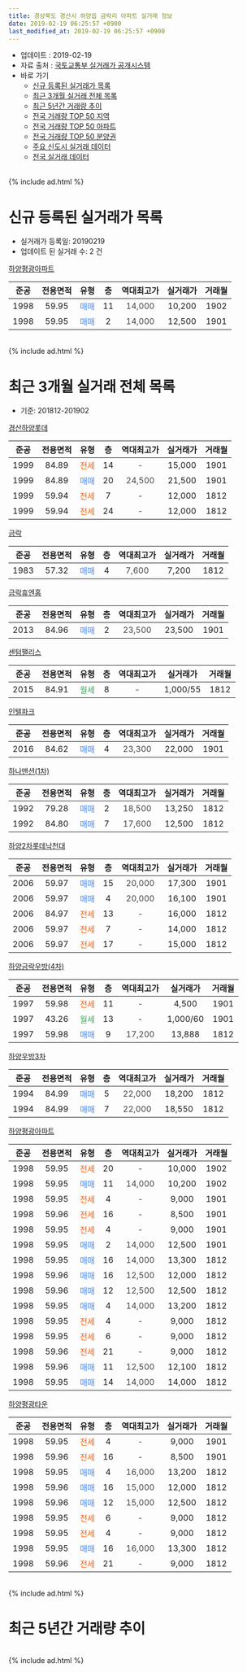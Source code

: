 ```yaml
---
title: 경상북도 경산시 하양읍 금락리 아파트 실거래 정보
date: 2019-02-19 06:25:57 +0900
last_modified_at: 2019-02-19 06:25:57 +0900
---
```


* 업데이트 : 2019-02-19
* 자료 출처 : [국토교통부 실거래가 공개시스템](http://rt.molit.go.kr)
* 바로 가기
    * [신규 등록된 실거래가 목록](#신규-등록된-실거래가-목록)
    * [최근 3개월 실거래 전체 목록](#최근-3개월-실거래-전체-목록)
    * [최근 5년간 거래량 추이](#최근-5년간-거래량-추이)
    * [전국 거래량 TOP 50 지역](https://inasie.github.io/apt-trade-info/최근-3개월-전국에서-가장-거래가-많이-발생한-지역)
    * [전국 거래량 TOP 50 아파트](https://inasie.github.io/apt-trade-info/최근-3개월-전국에서-가장-거래가-많이-발생한-아파트)
    * [전국 거래량 TOP 50 분양권](https://inasie.github.io/apt-trade-info/최근-3개월-전국에서-가장-거래가-많이-발생한-분양권)
    * [주요 신도시 실거래 데이터](https://inasie.github.io/apt-trade-info/주요-신도시)
    * [전국 실거래 데이터](https://inasie.github.io/apt-trade-info/전국)
<br>
{% include ad.html %}
<br>

# 신규 등록된 실거래가 목록
* 실거래가 등록일: 20190219
* 업데이트 된 실거래 수: 2 건


[하양평광아파트](https://search.naver.com/search.naver?query=%EA%B2%BD%EC%83%81%EB%B6%81%EB%8F%84+%EA%B2%BD%EC%82%B0%EC%8B%9C+%ED%95%98%EC%96%91%EC%9D%8D+%EA%B8%88%EB%9D%BD%EB%A6%AC+%ED%95%98%EC%96%91%ED%8F%89%EA%B4%91%EC%95%84%ED%8C%8C%ED%8A%B8)

|준공|전용면적|유형|층|역대최고가|실거래가|거래월|
|:---:|:---:|:---:|:---:|:---:|:---:|:---:|
|1998|59.95|<span style="color:#4285f3">매매</span>|11|<span style="color:#444444">14,000</span>|10,200|1902|
|1998|59.95|<span style="color:#4285f3">매매</span>|2|<span style="color:#444444">14,000</span>|12,500|1901|


<br>
{% include ad.html %}
<br>

# 최근 3개월 실거래 전체 목록
* 기준: 201812-201902


[경산하양롯데](https://search.naver.com/search.naver?query=%EA%B2%BD%EC%83%81%EB%B6%81%EB%8F%84+%EA%B2%BD%EC%82%B0%EC%8B%9C+%ED%95%98%EC%96%91%EC%9D%8D+%EA%B8%88%EB%9D%BD%EB%A6%AC+%EA%B2%BD%EC%82%B0%ED%95%98%EC%96%91%EB%A1%AF%EB%8D%B0)

|준공|전용면적|유형|층|역대최고가|실거래가|거래월|
|:---:|:---:|:---:|:---:|:---:|:---:|:---:|
|1999|84.89|<span style="color:#ff5a00">전세</span>|14|<span style="color:#444444">-</span>|15,000|1901|
|1999|84.89|<span style="color:#4285f3">매매</span>|20|<span style="color:#444444">24,500</span>|21,500|1901|
|1999|59.94|<span style="color:#ff5a00">전세</span>|7|<span style="color:#444444">-</span>|12,000|1812|
|1999|59.94|<span style="color:#ff5a00">전세</span>|24|<span style="color:#444444">-</span>|12,000|1812|

[금락](https://search.naver.com/search.naver?query=%EA%B2%BD%EC%83%81%EB%B6%81%EB%8F%84+%EA%B2%BD%EC%82%B0%EC%8B%9C+%ED%95%98%EC%96%91%EC%9D%8D+%EA%B8%88%EB%9D%BD%EB%A6%AC+%EA%B8%88%EB%9D%BD)

|준공|전용면적|유형|층|역대최고가|실거래가|거래월|
|:---:|:---:|:---:|:---:|:---:|:---:|:---:|
|1983|57.32|<span style="color:#4285f3">매매</span>|4|<span style="color:#444444">7,600</span>|7,200|1812|

[금락휴엔홈](https://search.naver.com/search.naver?query=%EA%B2%BD%EC%83%81%EB%B6%81%EB%8F%84+%EA%B2%BD%EC%82%B0%EC%8B%9C+%ED%95%98%EC%96%91%EC%9D%8D+%EA%B8%88%EB%9D%BD%EB%A6%AC+%EA%B8%88%EB%9D%BD%ED%9C%B4%EC%97%94%ED%99%88)

|준공|전용면적|유형|층|역대최고가|실거래가|거래월|
|:---:|:---:|:---:|:---:|:---:|:---:|:---:|
|2013|84.96|<span style="color:#4285f3">매매</span>|2|<span style="color:#444444">23,500</span>|23,500|1901|

[센텀팰리스](https://search.naver.com/search.naver?query=%EA%B2%BD%EC%83%81%EB%B6%81%EB%8F%84+%EA%B2%BD%EC%82%B0%EC%8B%9C+%ED%95%98%EC%96%91%EC%9D%8D+%EA%B8%88%EB%9D%BD%EB%A6%AC+%EC%84%BC%ED%85%80%ED%8C%B0%EB%A6%AC%EC%8A%A4)

|준공|전용면적|유형|층|역대최고가|실거래가|거래월|
|:---:|:---:|:---:|:---:|:---:|:---:|:---:|
|2015|84.91|<span style="color:#34a853">월세</span>|8|<span style="color:#444444">-</span>|1,000/55|1812|

[인텔파크](https://search.naver.com/search.naver?query=%EA%B2%BD%EC%83%81%EB%B6%81%EB%8F%84+%EA%B2%BD%EC%82%B0%EC%8B%9C+%ED%95%98%EC%96%91%EC%9D%8D+%EA%B8%88%EB%9D%BD%EB%A6%AC+%EC%9D%B8%ED%85%94%ED%8C%8C%ED%81%AC)

|준공|전용면적|유형|층|역대최고가|실거래가|거래월|
|:---:|:---:|:---:|:---:|:---:|:---:|:---:|
|2016|84.62|<span style="color:#4285f3">매매</span>|4|<span style="color:#444444">23,300</span>|22,000|1901|

[하나맨션(1차)](https://search.naver.com/search.naver?query=%EA%B2%BD%EC%83%81%EB%B6%81%EB%8F%84+%EA%B2%BD%EC%82%B0%EC%8B%9C+%ED%95%98%EC%96%91%EC%9D%8D+%EA%B8%88%EB%9D%BD%EB%A6%AC+%ED%95%98%EB%82%98%EB%A7%A8%EC%85%98%281%EC%B0%A8%29)

|준공|전용면적|유형|층|역대최고가|실거래가|거래월|
|:---:|:---:|:---:|:---:|:---:|:---:|:---:|
|1992|79.28|<span style="color:#4285f3">매매</span>|2|<span style="color:#444444">18,500</span>|13,250|1812|
|1992|84.80|<span style="color:#4285f3">매매</span>|7|<span style="color:#444444">17,600</span>|12,500|1812|

[하양2차롯데낙천대](https://search.naver.com/search.naver?query=%EA%B2%BD%EC%83%81%EB%B6%81%EB%8F%84+%EA%B2%BD%EC%82%B0%EC%8B%9C+%ED%95%98%EC%96%91%EC%9D%8D+%EA%B8%88%EB%9D%BD%EB%A6%AC+%ED%95%98%EC%96%912%EC%B0%A8%EB%A1%AF%EB%8D%B0%EB%82%99%EC%B2%9C%EB%8C%80)

|준공|전용면적|유형|층|역대최고가|실거래가|거래월|
|:---:|:---:|:---:|:---:|:---:|:---:|:---:|
|2006|59.97|<span style="color:#4285f3">매매</span>|15|<span style="color:#444444">20,000</span>|17,300|1901|
|2006|59.97|<span style="color:#4285f3">매매</span>|4|<span style="color:#444444">20,000</span>|16,100|1901|
|2006|84.97|<span style="color:#ff5a00">전세</span>|13|<span style="color:#444444">-</span>|16,000|1812|
|2006|59.97|<span style="color:#ff5a00">전세</span>|7|<span style="color:#444444">-</span>|14,000|1812|
|2006|59.97|<span style="color:#ff5a00">전세</span>|17|<span style="color:#444444">-</span>|15,000|1812|

[하양금락우방(4차)](https://search.naver.com/search.naver?query=%EA%B2%BD%EC%83%81%EB%B6%81%EB%8F%84+%EA%B2%BD%EC%82%B0%EC%8B%9C+%ED%95%98%EC%96%91%EC%9D%8D+%EA%B8%88%EB%9D%BD%EB%A6%AC+%ED%95%98%EC%96%91%EA%B8%88%EB%9D%BD%EC%9A%B0%EB%B0%A9%284%EC%B0%A8%29)

|준공|전용면적|유형|층|역대최고가|실거래가|거래월|
|:---:|:---:|:---:|:---:|:---:|:---:|:---:|
|1997|59.98|<span style="color:#ff5a00">전세</span>|11|<span style="color:#444444">-</span>|4,500|1901|
|1997|43.26|<span style="color:#34a853">월세</span>|13|<span style="color:#444444">-</span>|1,000/60|1901|
|1997|59.98|<span style="color:#4285f3">매매</span>|9|<span style="color:#444444">17,200</span>|13,888|1812|

[하양우방3차](https://search.naver.com/search.naver?query=%EA%B2%BD%EC%83%81%EB%B6%81%EB%8F%84+%EA%B2%BD%EC%82%B0%EC%8B%9C+%ED%95%98%EC%96%91%EC%9D%8D+%EA%B8%88%EB%9D%BD%EB%A6%AC+%ED%95%98%EC%96%91%EC%9A%B0%EB%B0%A93%EC%B0%A8)

|준공|전용면적|유형|층|역대최고가|실거래가|거래월|
|:---:|:---:|:---:|:---:|:---:|:---:|:---:|
|1994|84.99|<span style="color:#4285f3">매매</span>|5|<span style="color:#444444">22,000</span>|18,200|1812|
|1994|84.99|<span style="color:#4285f3">매매</span>|7|<span style="color:#444444">22,000</span>|18,550|1812|

[하양평광아파트](https://search.naver.com/search.naver?query=%EA%B2%BD%EC%83%81%EB%B6%81%EB%8F%84+%EA%B2%BD%EC%82%B0%EC%8B%9C+%ED%95%98%EC%96%91%EC%9D%8D+%EA%B8%88%EB%9D%BD%EB%A6%AC+%ED%95%98%EC%96%91%ED%8F%89%EA%B4%91%EC%95%84%ED%8C%8C%ED%8A%B8)

|준공|전용면적|유형|층|역대최고가|실거래가|거래월|
|:---:|:---:|:---:|:---:|:---:|:---:|:---:|
|1998|59.95|<span style="color:#ff5a00">전세</span>|20|<span style="color:#444444">-</span>|10,000|1902|
|1998|59.95|<span style="color:#4285f3">매매</span>|11|<span style="color:#444444">14,000</span>|10,200|1902|
|1998|59.95|<span style="color:#ff5a00">전세</span>|4|<span style="color:#444444">-</span>|9,000|1901|
|1998|59.96|<span style="color:#ff5a00">전세</span>|16|<span style="color:#444444">-</span>|8,500|1901|
|1998|59.95|<span style="color:#ff5a00">전세</span>|4|<span style="color:#444444">-</span>|9,000|1901|
|1998|59.95|<span style="color:#4285f3">매매</span>|2|<span style="color:#444444">14,000</span>|12,500|1901|
|1998|59.95|<span style="color:#4285f3">매매</span>|16|<span style="color:#444444">14,000</span>|13,300|1812|
|1998|59.96|<span style="color:#4285f3">매매</span>|16|<span style="color:#444444">12,500</span>|12,000|1812|
|1998|59.96|<span style="color:#4285f3">매매</span>|12|<span style="color:#444444">12,500</span>|12,500|1812|
|1998|59.95|<span style="color:#4285f3">매매</span>|4|<span style="color:#444444">14,000</span>|13,200|1812|
|1998|59.95|<span style="color:#ff5a00">전세</span>|4|<span style="color:#444444">-</span>|9,000|1812|
|1998|59.95|<span style="color:#ff5a00">전세</span>|6|<span style="color:#444444">-</span>|9,000|1812|
|1998|59.96|<span style="color:#ff5a00">전세</span>|21|<span style="color:#444444">-</span>|9,000|1812|
|1998|59.96|<span style="color:#4285f3">매매</span>|11|<span style="color:#444444">12,500</span>|12,100|1812|
|1998|59.95|<span style="color:#4285f3">매매</span>|14|<span style="color:#444444">14,000</span>|14,000|1812|

[하양평광타운](https://search.naver.com/search.naver?query=%EA%B2%BD%EC%83%81%EB%B6%81%EB%8F%84+%EA%B2%BD%EC%82%B0%EC%8B%9C+%ED%95%98%EC%96%91%EC%9D%8D+%EA%B8%88%EB%9D%BD%EB%A6%AC+%ED%95%98%EC%96%91%ED%8F%89%EA%B4%91%ED%83%80%EC%9A%B4)

|준공|전용면적|유형|층|역대최고가|실거래가|거래월|
|:---:|:---:|:---:|:---:|:---:|:---:|:---:|
|1998|59.95|<span style="color:#ff5a00">전세</span>|4|<span style="color:#444444">-</span>|9,000|1901|
|1998|59.96|<span style="color:#ff5a00">전세</span>|16|<span style="color:#444444">-</span>|8,500|1901|
|1998|59.95|<span style="color:#4285f3">매매</span>|4|<span style="color:#444444">16,000</span>|13,200|1812|
|1998|59.96|<span style="color:#4285f3">매매</span>|16|<span style="color:#444444">15,000</span>|12,000|1812|
|1998|59.96|<span style="color:#4285f3">매매</span>|12|<span style="color:#444444">15,000</span>|12,500|1812|
|1998|59.95|<span style="color:#ff5a00">전세</span>|6|<span style="color:#444444">-</span>|9,000|1812|
|1998|59.95|<span style="color:#ff5a00">전세</span>|4|<span style="color:#444444">-</span>|9,000|1812|
|1998|59.95|<span style="color:#4285f3">매매</span>|16|<span style="color:#444444">16,000</span>|13,300|1812|
|1998|59.96|<span style="color:#ff5a00">전세</span>|21|<span style="color:#444444">-</span>|9,000|1812|


<br>
{% include ad.html %}
<br>

# 최근 5년간 거래량 추이


<div style="width:100%;">
    <canvas id="deal_progress" height="200"></canvas>
</div>

<script>
new Chart(document.getElementById("deal_progress"), {
    type: 'line',
    data: {
        labels: ['201402','201403','201404','201405','201406','201407','201408','201409','201410','201411','201412','201501','201502','201503','201504','201505','201506','201507','201508','201509','201510','201511','201512','201601','201602','201603','201604','201605','201606','201607','201608','201609','201610','201611','201612','201701','201702','201703','201704','201705','201706','201707','201708','201709','201710','201711','201712','201801','201802','201803','201804','201805','201806','201807','201808','201809','201810','201811','201812','201901','201902'],
        datasets: [{
            label: '매매',
            pointRadius: 1,
            data: [22, 13, 20, 13, 23, 19, 12, 20, 13, 12, 22, 20, 12, 15, 8, 13, 12, 13, 9, 20, 16, 9, 7, 10, 4, 12, 17, 18, 17, 9, 11, 11, 16, 14, 10, 7, 16, 16, 20, 20, 12, 9, 22, 24, 28, 15, 20, 15, 10, 23, 15, 15, 16, 16, 21, 14, 16, 15, 16, 6, 1],
            borderColor: "rgba(255, 201, 14, 1)",
            backgroundColor: "rgba(255, 201, 14, 0.5)",
            fill: false,
            lineTension: 0
        },{
            label: '전월세',
            pointRadius: 1,
            data: [11, 8, 13, 5, 12, 9, 5, 7, 7, 5, 7, 11, 8, 11, 1, 11, 4, 10, 2, 9, 3, 4, 9, 11, 8, 7, 8, 10, 9, 12, 8, 9, 8, 9, 9, 5, 7, 10, 6, 6, 9, 12, 10, 10, 6, 11, 17, 15, 8, 13, 11, 9, 7, 5, 13, 3, 11, 5, 12, 8, 1],
            borderColor: "rgba(0, 141, 185, 1)",
            backgroundColor: "rgba(0, 141, 185, 0.5)",
            fill: false,
            lineTension: 0
        }
        ]
    },
    options: {
        responsive: true,
        title: {
            display: false
        },
        tooltips: {
            mode: 'index',
            intersect: false
        },
        hover: {
            mode: 'nearest',
            intersect: true
        },
        scales: {
            xAxes: [{
                display: true,
                scaleLabel: {
                    display: true,
                    labelString: '년/월'
                }
            }],
            yAxes: [{
                display: true,
                ticks: {
                    suggestedMin: 0,
                },
                scaleLabel: {
                    display: true,
                    labelString: '실거래 수'
                }
            }]
        }
    }
});

</script>


<br>
{% include ad.html %}
<br>

